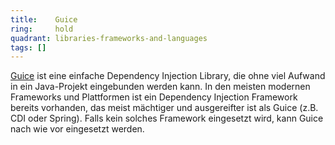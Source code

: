 ```yaml
---
title:    Guice  
ring:     hold  
quadrant: libraries-frameworks-and-languages
tags: []
---
```


[Guice][guice] ist eine einfache Dependency Injection Library, die ohne viel Aufwand in ein Java-Projekt eingebunden
werden kann. In den meisten modernen Frameworks und Plattformen ist ein Dependency Injection Framework bereits
vorhanden, das meist mächtiger und ausgereifter ist als Guice (z.B. CDI oder Spring). Falls kein solches Framework
eingesetzt wird, kann Guice nach wie vor eingesetzt werden.

[guice]: https://github.com/google/guice/
